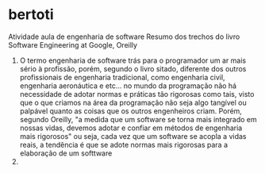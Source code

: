 # bertoti
Atividade aula de engenharia de software 
Resumo dos trechos do livro Software Engineering at Google, Oreilly

1. O termo engenharia de software trás para o programador um ar mais sério à profissão, porém, segundo o livro sitado, diferente dos outros profissionais de engenharia tradicional, como engenharia civil, engenharia aeronáutica e etc...  no mundo da programação não há necessidade de adotar normas e práticas tão rigorosas como tais, visto que o que criamos na área da programação não seja algo tangível ou palpável quanto as coisas que os outros engenheiros criam. Porém, segundo Oreilly, "a medida que um software se torna mais integrado em nossas vidas, devemos adotar e confiar em métodos de engenharia mais rigorosos" ou seja, cada vez que um software se acopla a vidas reais, a tendência é que se adote normas mais rigorosas para a elaboração de um softtware
2.  
